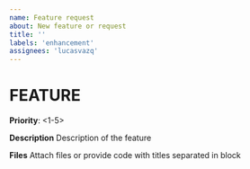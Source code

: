 ```yaml
---
name: Feature request
about: New feature or request
title: ''
labels: 'enhancement'
assignees: 'lucasvazq'
---
```


# FEATURE

**Priority**: <1-5>

**Description**
Description of the feature

**Files**
Attach files or provide code with titles separated in block
